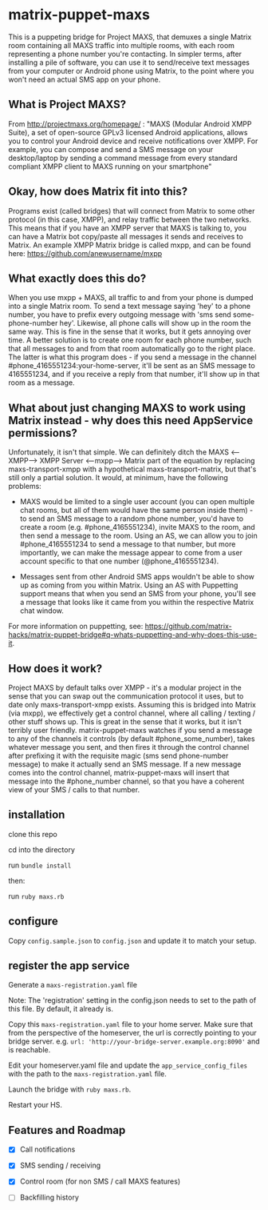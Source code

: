 # matrix-puppet-maxs

This is a puppeting bridge for Project MAXS, that demuxes a single Matrix room containing all MAXS traffic into multiple rooms, with each room representing a phone number you're contacting. In simpler terms, after installing a pile of software, you can use it to send/receive text messages from your computer or Android phone using Matrix, to the point where you won't need an actual SMS app on your phone.

## What is Project MAXS?

From http://projectmaxs.org/homepage/ :
"MAXS (Modular Android XMPP Suite), a set of open-source GPLv3 licensed Android applications, allows you to control your Android device and receive notifications over XMPP. For example, you can compose and send a SMS message on your desktop/laptop by sending a command message from every standard compliant XMPP client to MAXS running on your smartphone"

## Okay, how does Matrix fit into this?

Programs exist (called bridges) that will connect from Matrix to some other protocol (in this case, XMPP), and relay traffic between the two networks. This means that if you have an XMPP server that MAXS is talking to, you can have a Matrix bot copy/paste all messages it sends and receives to Matrix. An example XMPP Matrix bridge is called mxpp, and can be found here: https://github.com/anewusername/mxpp

## What exactly does this do?

When you use mxpp + MAXS, all traffic to and from your phone is dumped into a single Matrix room. To send a text message saying 'hey' to a phone number, you have to prefix every outgoing message with 'sms send some-phone-number  hey'. Likewise, all phone calls will show up in the room the same way. This is fine in the sense that it works, but it gets annoying over time. A better solution is to create one room for each phone number, such that all messages to and from that room automatically go to the right place. The latter is what this program does - if you send a message in the channel #phone_4165551234:your-home-server, it'll be sent as an SMS message to 4165551234, and if you receive a reply from that number, it'll show up in that room as a message.

## What about just changing MAXS to work using Matrix instead - why does this need AppService permissions?

Unfortunately, it isn't that simple. We can definitely ditch the MAXS <--XMPP--> XMPP Server <--mxpp--> Matrix part of the equation by replacing maxs-transport-xmpp with a hypothetical maxs-transport-matrix, but that's still only a partial solution. It would, at minimum, have the following problems:

* MAXS would be limited to a single user account (you can open multiple chat rooms, but all of them would have the same person inside them) - to send an SMS message to a random phone number, you'd have to create a room (e.g. #phone_4165551234), invite MAXS to the room, and then send a message to the room. Using an AS, we can allow you to join #phone_4165551234 to send a message to that number, but more importantly, we can make the message appear to come from a user account specific to that one number (@phone_4165551234).

* Messages sent from other Android SMS apps wouldn't be able to show up as coming from you within Matrix. Using an AS with Puppetting support means that when you send an SMS from your phone, you'll see a message that looks like it came from you within the respective Matrix chat window.

For more information on puppetting, see: https://github.com/matrix-hacks/matrix-puppet-bridge#q-whats-puppetting-and-why-does-this-use-it.

## How does it work?

Project MAXS by default talks over XMPP - it's a modular project in the sense that you can swap out the communication protocol it uses, but to date only maxs-transport-xmpp exists. Assuming this is bridged into Matrix (via mxpp), we effectively get a control channel, where all calling / texting / other stuff shows up. This is great in the sense that it works, but it isn't terribly user friendly. matrix-puppet-maxs watches if you send a message to any of the channels it controls (by default #phone_some_number), takes whatever message you sent, and then fires it through the control channel after prefixing it with the requisite magic (sms send phone-number  message) to make it actually send an SMS message. If a new message comes into the control channel, matrix-puppet-maxs will insert that message into the #phone_number channel, so that you have a coherent view of your SMS / calls to that number.

## installation

clone this repo

cd into the directory

run `bundle install`

then:

run `ruby maxs.rb`

## configure

Copy `config.sample.json` to `config.json` and update it to match your setup.

## register the app service

Generate a `maxs-registration.yaml` file 

Note: The 'registration' setting in the config.json needs to set to the path of this file. By default, it already is.

Copy this `maxs-registration.yaml` file to your home server. Make sure that from the perspective of the homeserver, the url is correctly pointing to your bridge server. e.g. `url: 'http://your-bridge-server.example.org:8090'` and is reachable.

Edit your homeserver.yaml file and update the `app_service_config_files` with the path to the `maxs-registration.yaml` file.

Launch the bridge with ```ruby maxs.rb```.

Restart your HS.

## Features and Roadmap

 - [x] Call notifications
 - [x] SMS sending / receiving
 - [x] Control room (for non SMS / call MAXS features)
 - [ ] Backfilling history

